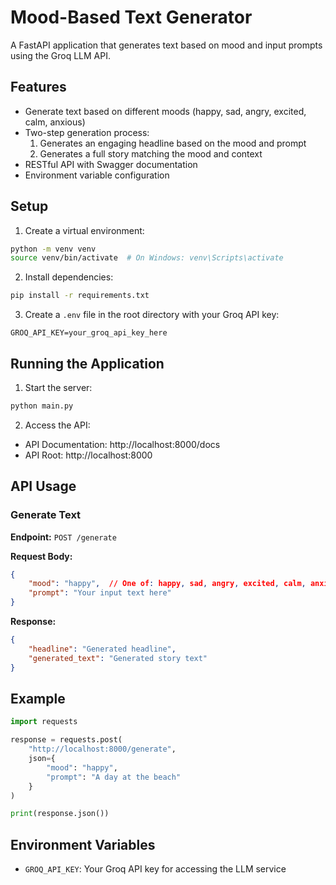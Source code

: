 # Mood-Based Text Generator

A FastAPI application that generates text based on mood and input prompts using the Groq LLM API.

## Features

- Generate text based on different moods (happy, sad, angry, excited, calm, anxious)
- Two-step generation process:
  1. Generates an engaging headline based on the mood and prompt
  2. Generates a full story matching the mood and context
- RESTful API with Swagger documentation
- Environment variable configuration

## Setup

1. Create a virtual environment:
```bash
python -m venv venv
source venv/bin/activate  # On Windows: venv\Scripts\activate
```

2. Install dependencies:
```bash
pip install -r requirements.txt
```

3. Create a `.env` file in the root directory with your Groq API key:
```
GROQ_API_KEY=your_groq_api_key_here
```

## Running the Application

1. Start the server:
```bash
python main.py
```

2. Access the API:
- API Documentation: http://localhost:8000/docs
- API Root: http://localhost:8000

## API Usage

### Generate Text

**Endpoint:** `POST /generate`

**Request Body:**
```json
{
    "mood": "happy",  // One of: happy, sad, angry, excited, calm, anxious
    "prompt": "Your input text here"
}
```

**Response:**
```json
{
    "headline": "Generated headline",
    "generated_text": "Generated story text"
}
```

## Example

```python
import requests

response = requests.post(
    "http://localhost:8000/generate",
    json={
        "mood": "happy",
        "prompt": "A day at the beach"
    }
)

print(response.json())
```

## Environment Variables

- `GROQ_API_KEY`: Your Groq API key for accessing the LLM service
